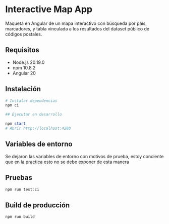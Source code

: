 # Interactive Map App

Maqueta en Angular de un mapa interactivo con búsqueda por país, marcadores, y tabla vinculada a los resultados del dataset público de códigos postales.

## Requisitos

- Node.js 20.19.0
- npm 10.8.2
- Angular 20

## Instalación

```powershell
# Instalar dependencias
npm ci

## Ejecutar en desarrollo

npm start
# Abrir http://localhost:4200
```

## Variables de entorno

Se dejaron las variables de entorno con motivos de prueba, estoy conciente que en la practica esto no se debe exponer de esta manera

## Pruebas

```powershell
npm run test:ci
```

## Build de producción

```powershell
npm run build
```
